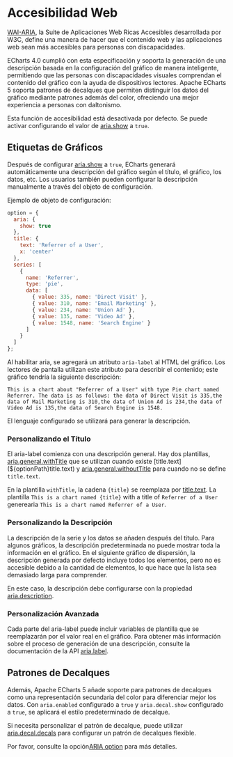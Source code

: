 
# Accesibilidad Web

[WAI-ARIA](https://www.w3.org/WAI/intro/aria), la Suite de Aplicaciones Web Ricas Accesibles desarrollada por W3C, define una manera de hacer que el contenido web y las aplicaciones web sean más accesibles para personas con discapacidades.

ECharts 4.0 cumplió con esta especificación y soporta la generación de una descripción basada en la configuración del gráfico de manera inteligente, permitiendo que las personas con discapacidades visuales comprendan el contenido del gráfico con la ayuda de dispositivos lectores. Apache ECharts 5 soporta patrones de decalques que permiten distinguir los datos del gráfico mediante patrones además del color, ofreciendo una mejor experiencia a personas con daltonismo. 

Esta función de accesibilidad está desactivada por defecto. Se puede activar configurando el valor de [aria.show](${optionPath}aria.show) a  `true`.

## Etiquetas de Gráficos


Después de configurar [aria.show](${optionPath}aria.show) a `true`, ECharts generará automáticamente una descripción del gráfico según el título, el gráfico, los datos, etc. Los usuarios también pueden configurar la descripción manualmente a través del objeto de configuración.

Ejemplo de objeto de configuración:

```js
option = {
  aria: {
    show: true
  },
  title: {
    text: 'Referrer of a User',
    x: 'center'
  },
  series: [
    {
      name: 'Referrer',
      type: 'pie',
      data: [
        { value: 335, name: 'Direct Visit' },
        { value: 310, name: 'Email Marketing' },
        { value: 234, name: 'Union Ad' },
        { value: 135, name: 'Video Ad' },
        { value: 1548, name: 'Search Engine' }
      ]
    }
  ]
};
```

<md-example src="doc-example/aria-pie"></md-example>

Al habilitar aria, se agregará un atributo `aria-label` al HTML del gráfico. Los lectores de pantalla utilizan este atributo para describir el contenido; este gráfico tendría la siguiente descripción:

```
This is a chart about "Referrer of a User" with type Pie chart named Referrer. The data is as follows: the data of Direct Visit is 335,the data of Mail Marketing is 310,the data of Union Ad is 234,the data of Video Ad is 135,the data of Search Engine is 1548.
```

El lenguaje configurado se utilizará para generar la descripción.


### Personalizando el Título


El  aria-label comienza con una descripción general. Hay dos plantillas,   [aria.general.withTitle](${optionPath}aria.general.withTitle) que se utilizan cuando existe  [title.text](${optionPath}title.text) y [aria.general.withoutTitle](${optionPath}aria.general.withoutTitle) para cuando no se define `title.text`.

En la plantilla `withTitle`, la cadena `{title}` se reemplaza por  [title.text](${optionPath}title.text). La plantilla `This is a chart named {title}` with a title of `Referrer of a User` generearia `This is a chart named Referrer of a User`. 


### Personalizando la Descripción

La descripción de la serie y los datos se añaden después del título. Para algunos gráficos, la descripción predeterminada no puede mostrar toda la información en el gráfico. En el siguiente gráfico de dispersión, la descripción generada por defecto incluye todos los elementos, pero no es accesible debido a la cantidad de elementos, lo que hace que la lista sea demasiado larga para comprender.

En este caso, la descripción debe configurarse con la propiedad [aria.description](${optionPath}aria.description).

### Personalización Avanzada

Cada parte del aria-label puede incluir variables de plantilla que se reemplazarán por el valor real en el gráfico. Para obtener más información sobre el proceso de generación de una descripción, consulte la documentación de la API [aria.label](${optionPath}aria.label).

## Patrones de Decalques

Además, Apache ECharts 5 añade soporte para patrones de decalques como una representación secundaria del color para diferenciar mejor los datos. Con `aria.enabled` configurado a  `true` y `aria.decal.show` configurado a  `true`, se aplicará el estilo predeterminado de decalque.

<md-example src="doc-example/aria-decal-simple"></md-example>

Si necesita personalizar el patrón de decalque, puede utilizar [aria.decal.decals](${optionPath}aria.decal.decals) para configurar un patrón de decalques flexible.

Por favor, consulte la opción[ARIA option](${optionPath}aria.decal) para más detalles.
